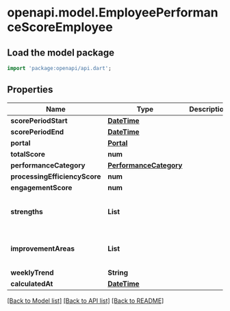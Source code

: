 # openapi.model.EmployeePerformanceScoreEmployee

## Load the model package
```dart
import 'package:openapi/api.dart';
```

## Properties
Name | Type | Description | Notes
------------ | ------------- | ------------- | -------------
**scorePeriodStart** | [**DateTime**](DateTime.md) |  | 
**scorePeriodEnd** | [**DateTime**](DateTime.md) |  | 
**portal** | [**Portal**](Portal.md) |  | 
**totalScore** | **num** |  | 
**performanceCategory** | [**PerformanceCategory**](PerformanceCategory.md) |  | 
**processingEfficiencyScore** | **num** |  | 
**engagementScore** | **num** |  | 
**strengths** | **List<String>** |  | [optional] [default to const []]
**improvementAreas** | **List<String>** |  | [optional] [default to const []]
**weeklyTrend** | **String** |  | [optional] 
**calculatedAt** | [**DateTime**](DateTime.md) |  | 

[[Back to Model list]](../README.md#documentation-for-models) [[Back to API list]](../README.md#documentation-for-api-endpoints) [[Back to README]](../README.md)



